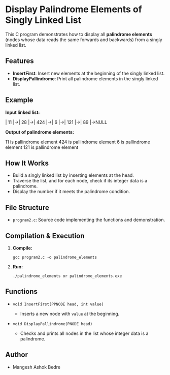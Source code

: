 # Display Palindrome Elements of Singly Linked List

This C program demonstrates how to display all **palindrome elements** (nodes whose data reads the same forwards and backwards) from a singly linked list.

## Features

- **InsertFirst**: Insert new elements at the beginning of the singly linked list.
- **DisplayPallindrome**: Print all palindrome elements in the singly linked list.

## Example

**Input linked list:**

| 11 |->| 28 |->| 424 |->| 6 |->| 121 |->| 89 |->NULL


**Output of palindrome elements:**


11 is pallindrome element
424 is pallindrome element
6 is pallindrome element
121 is pallindrome element


## How It Works

- Build a singly linked list by inserting elements at the head.
- Traverse the list, and for each node, check if its integer data is a palindrome.
- Display the number if it meets the palindrome condition.

## File Structure

- `program2.c`: Source code implementing the functions and demonstration.

## Compilation & Execution

1. **Compile:**
    ```
    gcc program2.c -o palindrome_elements
    ```
2. **Run:**
    ```
    ./palindrome_elements or palindrome_elements.exe
    ```

## Functions

- `void InsertFirst(PPNODE head, int value)`
  - Inserts a new node with `value` at the beginning.

- `void DisplayPallindrome(PNODE head)`
  - Checks and prints all nodes in the list whose integer data is a palindrome.

## Author

- Mangesh Ashok Bedre
